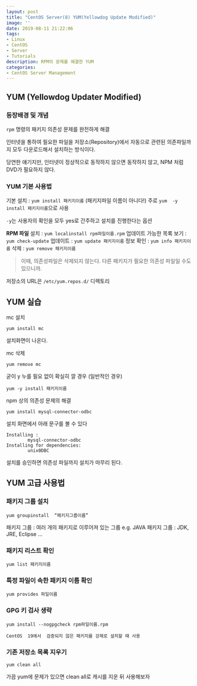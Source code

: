 ```yaml
---
layout: post
title: "CentOS Server(8) YUM(Yellowdog Update Modified)"
image: ''
date: 2019-08-11 21:22:06
tags: 
- Linux
- CentOS 
- Server
- Tutorials
description: RPM의 문제를 해결한 YUM
categories:
- CentOS Server Management
---
```


## YUM (Yellowdog Updater Modified)

### 등장배경 및 개념 

`rpm` 명령의 패키지 의존성 문제를 완전하게 해결

인터넷을 통하여 필요한 파일을 저장소(Repository)에서 자동으로 관련된 의존파일까지 모두 다운로드해서 설치하는 방식이다.

당연한 얘기지만, 인터넷이 정상적으로 동작하지 않으면 동작하지 않고, NPM 처럼 DVD가 필요하지 않다.


### YUM 기본 사용법

기본 설치 : `yum install 패키지이름` (패키지파일 이름이 아니다!)
주로 `yum  -y  install 패키지이름`으로 사용

`-y`는 사용자의 확인을 모두 yes로 간주하고 설치를 진행한다는 옵션

**RPM 파일** 설치 : `yum localinstall rpm파일이름.rpm`
업데이트 가능한 목록 보기 : `yum check-update`
업데이트 : `yum update 패키지이름`
정보 확인 : `yum info 패키지이름`
삭제 : `yum remove 패키지이름` 

> 이때, 의존성파일은 삭제되지 않는다. 
> 다른 패키지가 필요한 의존성 					  파일일 수도 있으니까.



저장소의 URL은 `/etc/yum.repos.d/` 디렉토리


## YUM 실습

mc 설치

    yum install mc

설치화면이 나온다.

mc 삭제 


    yum remove mc

굳이 y 누를 필요 없이 확실히 깔 경우 (일반적인 경우)

    yum -y install 패키지이름

npm 상의 의존성 문제의 해결

    yum install mysql-connector-odbc

설치 화면에서 아래 문구를 볼 수 있다

    Installing :
    		mysql-connector-odbc
    Installing for dependencies:
    		unix0DBC

설치를 승인하면 의존성 파일까지 설치가 마무리 된다.



## YUM 고급 사용법 

### 패키지 그룹 설치

    yum groupinstall  “패키지그룹이름”
 
패키지 그룹 : 여러 개의 패키지로 이루어져 있는 그룹 
e.g. JAVA 패키지 그룹 : JDK, JRE, Eclipse ...  

### 패키지 리스트 확인

    yum list 패키지이름

### 특정 파일이 속한 패키지 이름 확인

    yum provides 파일이름

### GPG 키 검사 생략

    yum install --nogpgcheck rpm파일이름.rpm

	CentOS  19에서  검증되지 않은 패키지를 강제로 설치할 때 사용

### 기존 저장소 목록 지우기

    yum clean all
가끔 yum에 문제가 있으면 clean all로 캐시를 지운 뒤 사용해보자